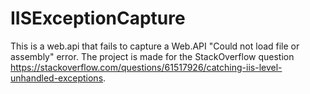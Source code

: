 # IISExceptionCapture

This is a web.api that fails to capture a Web.API "Could not load file or assembly" error. The project is made for the StackOverflow question https://stackoverflow.com/questions/61517926/catching-iis-level-unhandled-exceptions. 
